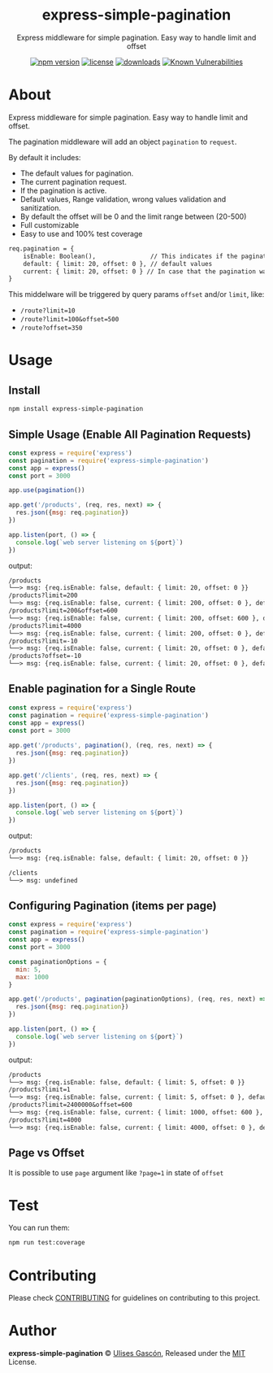 <p align="center">
<h1 align="center">
  express-simple-pagination
</h1>

<p align="center">
  Express middleware for simple pagination. Easy way to handle limit and offset
</p>

<p align="center">
  <a href="https://www.npmjs.org/package/express-simple-pagination"><img src="https://badgen.net/npm/v/express-simple-pagination" alt="npm version"/></a>
  <a href="https://www.npmjs.org/package/express-simple-pagination"><img src="https://badgen.net/npm/license/express-simple-pagination" alt="license"/></a>
  <a href="https://www.npmjs.org/package/express-simple-pagination"><img src="https://badgen.net/npm/dt/express-simple-pagination" alt="downloads"/></a>
  <a href="https://snyk.io/test/github/ulisesgascon/express-simple-pagination"><img src="https://snyk.io/test/github/ulisesgascon/express-simple-pagination/badge.svg" alt="Known Vulnerabilities"/></a>
</p>

</p>


# About

Express middleware for simple pagination. Easy way to handle limit and offset.

The pagination middleware will add an object `pagination` to `request`. 

By default it includes:

- The default values for pagination.
- The current pagination request.
- If the pagination is active.
- Default values, Range validation, wrong values validation and sanitization.
- By default the offset will be 0 and the limit range between (20-500)
- Full customizable
- Easy to use and 100% test coverage

```txt
req.pagination = {
    isEnable: Boolean(),               // This indicates if the pagination was requested in the url
    default: { limit: 20, offset: 0 }, // default values
    current: { limit: 20, offset: 0 } // In case that the pagination was requested, this estimates the real pagination using ranges and default values.
}
```

This middelware will be triggered by query params `offset` and/or `limit`, like:

- `/route?limit=10`
- `/route?limit=100&offset=500`
- `/route?offset=350`

# Usage

## Install

```bash
npm install express-simple-pagination
```

## Simple Usage (Enable All Pagination Requests)

```js
const express = require('express')
const pagination = require('express-simple-pagination')
const app = express()
const port = 3000

app.use(pagination())

app.get('/products', (req, res, next) => {
  res.json({msg: req.pagination})
})

app.listen(port, () => {
  console.log(`web server listening on ${port}`)
})
```

output:

```txt
/products
└──> msg: {req.isEnable: false, default: { limit: 20, offset: 0 }}
/products?limit=200
└──> msg: {req.isEnable: false, current: { limit: 200, offset: 0 }, default: { limit: 20, offset: 0 }}
/products?limit=200&offset=600
└──> msg: {req.isEnable: false, current: { limit: 200, offset: 600 }, default: { limit: 20, offset: 0 }}
/products?limit=4000
└──> msg: {req.isEnable: false, current: { limit: 200, offset: 0 }, default: { limit: 20, offset: 0 }}
/products?limit=-10
└──> msg: {req.isEnable: false, current: { limit: 20, offset: 0 }, default: { limit: 20, offset: 0 }}
/products?offset=-10
└──> msg: {req.isEnable: false, current: { limit: 20, offset: 0 }, default: { limit: 20, offset: 0 }}
```

## Enable pagination for a Single Route

```js
const express = require('express')
const pagination = require('express-simple-pagination')
const app = express()
const port = 3000
  
app.get('/products', pagination(), (req, res, next) => {
  res.json({msg: req.pagination})
})

app.get('/clients', (req, res, next) => {
  res.json({msg: req.pagination})
})

app.listen(port, () => {
  console.log(`web server listening on ${port}`)
})
```

output:

```txt
/products
└──> msg: {req.isEnable: false, default: { limit: 20, offset: 0 }}

/clients
└──> msg: undefined
```

## Configuring Pagination (items per page)

```js
const express = require('express')
const pagination = require('express-simple-pagination')
const app = express()
const port = 3000

const paginationOptions = {
  min: 5,
  max: 1000
}

app.get('/products', pagination(paginationOptions), (req, res, next) => {
  res.json({msg: req.pagination})
})

app.listen(port, () => {
  console.log(`web server listening on ${port}`)
})
```

output:

```txt
/products
└──> msg: {req.isEnable: false, default: { limit: 5, offset: 0 }}
/products?limit=1
└──> msg: {req.isEnable: false, current: { limit: 5, offset: 0 }, default: { limit: 5, offset: 0 }}
/products?limit=2400000&offset=600
└──> msg: {req.isEnable: false, current: { limit: 1000, offset: 600 }, default: { limit: 5, offset: 0 }}
/products?limit=4000
└──> msg: {req.isEnable: false, current: { limit: 4000, offset: 0 }, default: { limit: 5, offset: 0 }}
```


## Page vs Offset

It is possible to use `page` argument like `?page=1` in state of `offset` 

# Test

You can run them:

```bash
npm run test:coverage
```

# Contributing

Please check [CONTRIBUTING](./CONTRIBUTING.md) for guidelines on contributing to this project.

# Author

**express-simple-pagination** © [Ulises Gascón](https://github.com/ulisesgascon), Released under the [MIT](./LICENSE) License.
